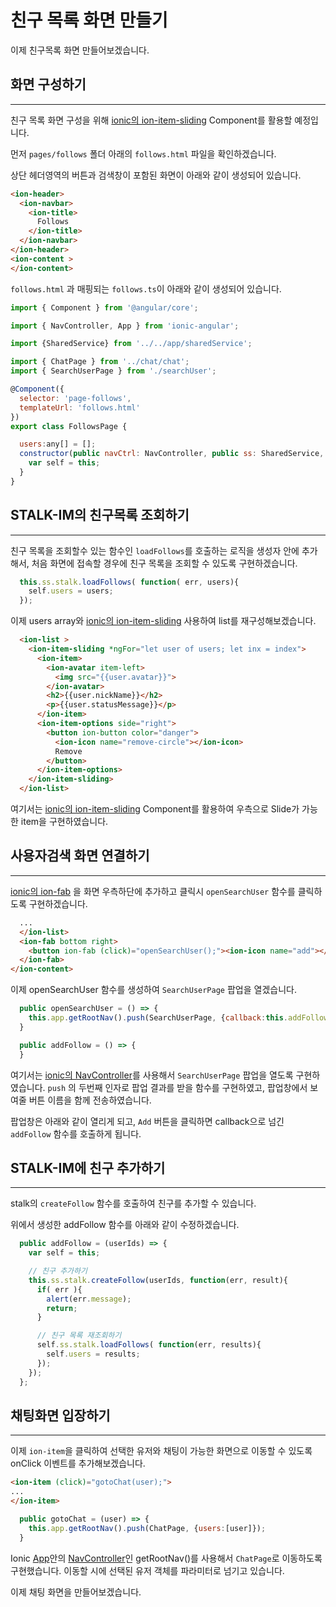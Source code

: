 # 친구 목록 화면 만들기

이제 친구목록 화면 만들어보겠습니다.

## 화면 구성하기
-----------

친구 목록 화면 구성을 위해 [ionic의 ion-item-sliding](http://ionicframework.com/docs/v2/api/components/item/ItemSliding/) Component를 활용할 예정입니다.

먼저 `pages/follows` 폴더 아래의 `follows.html` 파일을 확인하겠습니다.

상단 헤더영역의 버튼과 검색창이 포함된 화면이 아래와 같이 생성되어 있습니다.

```html
<ion-header>
  <ion-navbar>
    <ion-title>
      Follows
    </ion-title>
  </ion-navbar>
</ion-header>
<ion-content >
</ion-content>
```

`follows.html` 과 매핑되는 `follows.ts`이 아래와 같이 생성되어 있습니다.

```javascript
import { Component } from '@angular/core';

import { NavController, App } from 'ionic-angular';

import {SharedService} from '../../app/sharedService';

import { ChatPage } from '../chat/chat';
import { SearchUserPage } from './searchUser';

@Component({
  selector: 'page-follows',
  templateUrl: 'follows.html'
})
export class FollowsPage {

  users:any[] = [];
  constructor(public navCtrl: NavController, public ss: SharedService, private app:App) {
    var self = this;
  }  
}
```

## STALK-IM의 친구목록 조회하기
-----------

친구 목록을 조회할수 있는 함수인 `loadFollows`를 호출하는 로직을 생성자 안에 추가해서, 처음 화면에 접속할 경우에 친구 목록을 조회할 수 있도록 구현하겠습니다.

```javascript
  this.ss.stalk.loadFollows( function( err, users){
    self.users = users;  
  });
```

이제 users array와 [ionic의 ion-item-sliding](http://ionicframework.com/docs/v2/api/components/item/ItemSliding/) 사용하여 list를 재구성해보겠습니다.

```html
  <ion-list >
    <ion-item-sliding *ngFor="let user of users; let inx = index">
      <ion-item>
        <ion-avatar item-left>
          <img src="{{user.avatar}}">
        </ion-avatar>
        <h2>{{user.nickName}}</h2>
        <p>{{user.statusMessage}}</p>
      </ion-item>
      <ion-item-options side="right">
        <button ion-button color="danger">
          <ion-icon name="remove-circle"></ion-icon>
          Remove
        </button>
      </ion-item-options>
    </ion-item-sliding>
  </ion-list>
```

여기서는 [ionic의 ion-item-sliding](http://ionicframework.com/docs/v2/api/components/item/ItemSliding/) Component를 활용하여 우측으로 Slide가 가능한 item을 구현하였습니다.

## 사용자검색 화면 연결하기 
-----------
[ionic의 ion-fab](https://ionicframework.com/docs/v2/api/components/fab/FabButton/) 을 화면 우측하단에 추가하고 클릭시 `openSearchUser` 함수를 클릭하도록 구현하겠습니다.

```html
  ...
  </ion-list>
  <ion-fab bottom right>
    <button ion-fab (click)="openSearchUser();"><ion-icon name="add"></ion-icon></button>
  </ion-fab>
</ion-content>
```

이제 openSearchUser 함수를 생성하여 `SearchUserPage` 팝업을 열겠습니다.

```javascript
  public openSearchUser = () => {
    this.app.getRootNav().push(SearchUserPage, {callback:this.addFollow, btnNm:"Add"});
  }

  public addFollow = () => {
  }
```

여기서는 [ionic의 NavController](https://ionicframework.com/docs/v2/api/navigation/NavController/)를 사용해서 `SearchUserPage` 팝업을 열도록 구현하였습니다. `push` 의 두번째 인자로 팝업 결과를 받을 함수를 구현하였고, 팝업창에서 보여줄 버튼 이름을 함께 전송하였습니다.

팝업창은 아래와 같이 열리게 되고, `Add` 버튼을 클릭하면 callback으로 넘긴 `addFollow` 함수를 호출하게 됩니다.

## STALK-IM에 친구 추가하기
-----------

stalk의 `createFollow` 함수를 호출하여 친구를 추가할 수 있습니다.

위에서 생성한 addFollow 함수를 아래와 같이 수정하겠습니다.

```javascript
  public addFollow = (userIds) => {
    var self = this;

    // 친구 추가하기
    this.ss.stalk.createFollow(userIds, function(err, result){
      if( err ){
        alert(err.message);
        return;
      }

      // 친구 목록 재조회하기
      self.ss.stalk.loadFollows( function(err, results){
        self.users = results;
      });
    });
  };
```

## 채팅화면 입장하기
-----------

이제 `ion-item`을 클릭하여 선택한 유저와 채팅이 가능한 화면으로 이동할 수 있도록 onClick 이벤트를 추가해보겠습니다.
```html
<ion-item (click)="gotoChat(user);">
...
</ion-item>
```

```javascript
  public gotoChat = (user) => {
    this.app.getRootNav().push(ChatPage, {users:[user]});
  }
```

Ionic [App](https://ionicframework.com/docs/v2/api/components/app/App/)안의 [NavController](https://ionicframework.com/docs/v2/api/navigation/NavController/)인 getRootNav()를 사용해서 `ChatPage`로 이동하도록 구현했습니다. 이동할 시에 선택된 유저 객체를 파라미터로 넘기고 있습니다. 

이제 채팅 화면을 만들어보겠습니다.